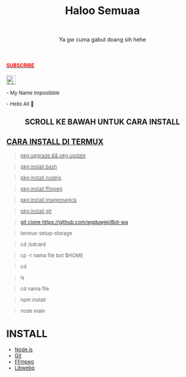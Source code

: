 
  <body>
<h1 align="center">Haloo Semuaa</h1>
<br>
<div align="center">
</p>
Ya gw cuma gabut doang sih hehe
</p>
</div>
<br>
</p>
<div>
<div>
</p>
</p>
<h4><font size="2"><a href="https://youtube.com/channel/UCtfZkYbSn5kyTcpEhHG7yQw"><font color="red">SUBSCRIBE</font>
</h4>
</p>
</p>
<a href="https://saweria.co/imposibbleganz" target="_blank"><img id="wse-buttons-preview" src="https://cdn.trakteer.id/images/embed/trbtn-red-1.png" height="15" style="border:0px;height:25px;" alt="DONASI FOR ME :V"></a>
</p>
</p>
<p align="center">
</p>
- My Name Imposibble
</p>
- Hello All 👋
<br>
</p>
<h2 align="center">SCROLL KE BAWAH UNTUK CARA INSTALL</h2>
<p align="center"><a href="https://github.com/wgduwjej/Bot-wa"></p>
</div>

## CARA INSTALL DI TERMUX

> pkg upgrade && pkg update

> pkg install bash

> pkg install nodejs

> pkg install ffmpeg 

> pkg install imagemagick

> pkg install git

> git clone https://github.com/wgduwjej/Bot-wa

> termux-setup-storage

> cd /sdcard

> cp -r nama file bot $HOME

> cd

> ls

> cd nama file

> npm install

> node main

# INSTALL
* [Node.js](https://nodejs.org/en/)
* [Git](https://git-scm.com/downloads)
* [FFmpeg](https://github.com/BtbN/FFmpeg-Builds/releases/download/autobuild-2020-12-08-13-03/ffmpeg-n4.3.1-26-gca55240b8c-win64-gpl-4.3.zip)
* [Libwebp](https://developers.google.com/speed/webp/download)

</div>
</body>
